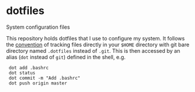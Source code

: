 # dotfiles
System configuration files

This repository holds dotfiles that I use to configure my system. It follows
the [convention](https://www.atlassian.com/git/tutorials/dotfiles) of tracking
files directly in your `$HOME` directory with git bare directory named 
`.dotfiles` instead of `.git`. This is then accessed by an alias 
(`dot` instead of `git`) defined in the shell, e.g.

```
 dot add .bashrc
 dot status
 dot commit -m "Add .bashrc"
 dot push origin master
```

